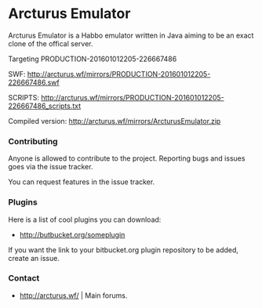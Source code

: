 # Arcturus Emulator #

Arcturus Emulator is a Habbo emulator written in Java aiming to be an exact clone of the offical server.

Targeting PRODUCTION-201601012205-226667486

SWF: http://arcturus.wf/mirrors/PRODUCTION-201601012205-226667486.swf

SCRIPTS: http://arcturus.wf/mirrors/PRODUCTION-201601012205-226667486_scripts.txt

Compiled version: http://arcturus.wf/mirrors/ArcturusEmulator.zip

### Contributing ###

Anyone is allowed to contribute to the project. Reporting bugs and issues goes via the issue tracker.

You can request features in the issue tracker.

### Plugins ###

Here is a list of cool plugins you can download:

* http://butbucket.org/someplugin

If you want the link to your bitbucket.org plugin repository to be added, create an issue.

### Contact ###

* http://arcturus.wf/ | Main forums.